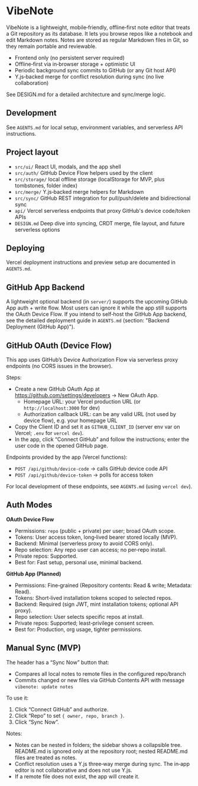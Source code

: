 # VibeNote

VibeNote is a lightweight, mobile‑friendly, offline‑first note editor that treats a Git repository as its database. It lets you browse repos like a notebook and edit Markdown notes. Notes are stored as regular Markdown files in Git, so they remain portable and reviewable.

- Frontend only (no persistent server required)
- Offline‑first via in‑browser storage + optimistic UI
- Periodic background sync commits to GitHub (or any Git host API)
- Y.js‑backed merge for conflict resolution during sync (no live collaboration)

See DESIGN.md for a detailed architecture and sync/merge logic.

## Development

See `AGENTS.md` for local setup, environment variables, and serverless API instructions.

## Project layout

- `src/ui/` React UI, modals, and the app shell
- `src/auth/` GitHub Device Flow helpers used by the client
- `src/storage/` local offline storage (localStorage for MVP, plus tombstones, folder index)
- `src/merge/` Y.js‑backed merge helpers for Markdown
- `src/sync/` GitHub REST integration for pull/push/delete and bidirectional sync
- `api/` Vercel serverless endpoints that proxy GitHub's device code/token APIs
- `DESIGN.md` Deep dive into syncing, CRDT merge, file layout, and future serverless options

## Deploying

Vercel deployment instructions and preview setup are documented in `AGENTS.md`.

## GitHub App Backend

A lightweight optional backend (in `server/`) supports the upcoming GitHub App auth + write flow. Most users can ignore it while the app still supports the OAuth Device Flow. If you intend to self‑host the GitHub App backend, see the detailed deployment guide in `AGENTS.md` (section: "Backend Deployment (GitHub App)").

## GitHub OAuth (Device Flow)

This app uses GitHub’s Device Authorization Flow via serverless proxy endpoints (no CORS issues in the browser).

Steps:

- Create a new GitHub OAuth App at https://github.com/settings/developers → New OAuth App.
  - Homepage URL: your Vercel production URL (or `http://localhost:3000` for dev)
  - Authorization callback URL: can be any valid URL (not used by device flow), e.g. your homepage URL
- Copy the Client ID and set it as `GITHUB_CLIENT_ID` (server env var on Vercel; `.env` for `vercel dev`).
- In the app, click “Connect GitHub” and follow the instructions; enter the user code in the opened GitHub page.

Endpoints provided by the app (Vercel functions):

- `POST /api/github/device-code` → calls GitHub device code API
- `POST /api/github/device-token` → polls for access token

For local development of these endpoints, see `AGENTS.md` (using `vercel dev`).

## Auth Modes

**OAuth Device Flow**

- Permissions: `repo` (public + private) per user; broad OAuth scope.
- Tokens: User access token, long‑lived bearer stored locally (MVP).
- Backend: Minimal (serverless proxy to avoid CORS only).
- Repo selection: Any repo user can access; no per‑repo install.
- Private repos: Supported.
- Best for: Fast setup, personal use, minimal backend.

**GitHub App (Planned)**

- Permissions: Fine‑grained (Repository contents: Read & write; Metadata: Read).
- Tokens: Short‑lived installation tokens scoped to selected repos.
- Backend: Required (sign JWT, mint installation tokens; optional API proxy).
- Repo selection: User selects specific repos at install.
- Private repos: Supported; least‑privilege consent screen.
- Best for: Production, org usage, tighter permissions.

## Manual Sync (MVP)

The header has a “Sync Now” button that:

- Compares all local notes to remote files in the configured repo/branch
- Commits changed or new files via GitHub Contents API with message `vibenote: update notes`

To use it:

1. Click “Connect GitHub” and authorize.
2. Click “Repo” to set `{ owner, repo, branch }`.
3. Click “Sync Now”.

Notes:

- Notes can be nested in folders; the sidebar shows a collapsible tree. README.md is ignored only at the repository root; nested README.md files are treated as notes.
- Conflict resolution uses a Y.js three‑way merge during sync. The in‑app editor is not collaborative and does not use Y.js.
- If a remote file does not exist, the app will create it.
